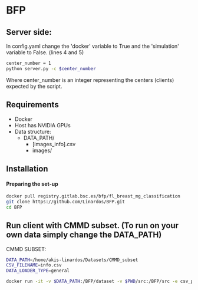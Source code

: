 
# BFP

## Server side:
In config.yaml change the 'docker' variable to True and the 'simulation' variable to False. (lines 4 and 5)

```bash
center_number = 1
python server.py -c $center_number
```
Where center_number is an integer representing the centers (clients) expected by the script.

## Requirements
- Docker
- Host has NVIDIA GPUs
- Data structure:
	- DATA_PATH/
		- [images_info].csv
		- images/

## Installation

#### Preparing the set-up
```bash
docker pull registry.gitlab.bsc.es/bfp/fl_breast_mg_classification
git clone https://github.com/Linardos/BFP.git 
cd BFP
```
## Run client with CMMD subset. (To run on your own data simply change the DATA_PATH)
CMMD SUBSET:
```bash
DATA_PATH=/home/akis-linardos/Datasets/CMMD_subset
CSV_FILENAME=info.csv
DATA_LOADER_TYPE=general

docker run -it -v $DATA_PATH:/BFP/dataset -v $PWD/src:/BFP/src -e csv_path=/BFP/dataset/$CSV_FILENAME -e data_loader_type=$DATA_LOADER_TYPE -e dataset_path=/BFP/dataset/ -e server=84.88.186.195:8080 -e client_log_path=/BFP/src/client_logs -e NVIDIA_VISIBLE_DEVICES=2 --runtime=nvidia -e NVIDIA_DRIVER_CAPABILITIES=compute,utility registry.gitlab.bsc.es/bfp/fl_breast_mg_classification

```